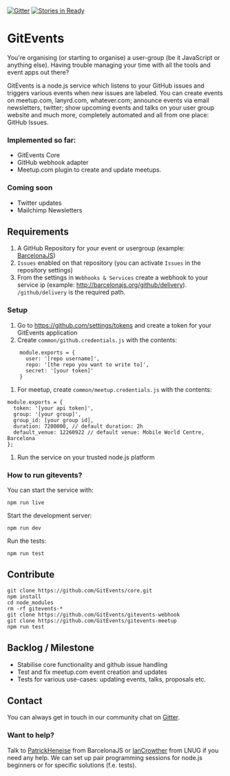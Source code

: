 [![Gitter](https://badges.gitter.im/Join%20Chat.svg)](https://gitter.im/GitEvents/core)
[![Stories in Ready](https://badge.waffle.io/GitEvents/core.svg?label=ready&title=Ready)](http://waffle.io/GitEvents/core)

GitEvents
=========

You're organising (or starting to organise) a user-group (be it JavaScript or anything else). Having trouble managing your time with all the tools and event apps out there?

GitEvents is a node.js service which listens to your GitHub issues and triggers various events when new issues are labeled. You can create events on meetup.com, lanyrd.com, whatever.com; announce events via email newsletters, twitter; show upcoming events and talks on your user group website and much more, completely automated and all from one place: GitHub Issues.

### Implemented so far:
- GitEvents Core
- GitHub webhook adapter
- Meetup.com plugin to create and update meetups.

### Coming soon
- Twitter updates
- Mailchimp Newsletters


## Requirements

1. A GitHub Repository for your event or usergroup (example: [BarcelonaJS](https://github.com/barcelona-js/BarcelonaJS))
1. `Issues` enabled on that repository (you can activate `Issues` in the repository settings)
1. From the settings in `Webhooks & Services` create a webhook to your service ip (example: http://barcelonajs.org/github/delivery). `/github/delivery` is the required path.

### Setup

1. Go to https://github.com/settings/tokens and create a token for your GitEvents application
1. Create `common/github.credentials.js` with the contents:
```
    module.exports = {
      user: '[repo username]',
      repo: '[the repo you want to write to]',
      secret: '[your token]'
    }
```
1. For meetup, create `common/meetup.credentials.js` with the contents:
```
module.exports = {
  token: '[your api token]',
  group: '[your group]',
  group_id: [your group id],
  duration: 7200000, // default duration: 2h
  default_venue: 12260922 // default venue: Mobile World Centre, Barcelona
};
```
1. Run the service on your trusted node.js platform

### How to run gitevents?

You can start the service with:

    npm run live

Start the development server:

    npm run dev

Run the tests:

    npm run test


## Contribute

    git clone https://github.com/GitEvents/core.git
    npm install
    cd node_modules
    rm -rf gitevents-*
    git clone https://github.com/GitEvents/gitevents-webhook
    git clone https://github.com/GitEvents/gitevents-meetup
    npm run test

## Backlog / Milestone
- Stabilise core functionality and github issue handling
- Test and fix meetup.com event creation and updates
- Tests for various use-cases: updating events, talks, proposals etc.


## Contact

You can always get in touch in our community chat on [Gitter](https://gitter.im/GitEvents/core).

### Want to help?

Talk to [PatrickHeneise](https://twitter.com/PatrickHeneise) from BarcelonaJS or [IanCrowther](htts://twitter.com/iancrowther) from LNUG if you need any help. We can set up pair programming sessions for node.js beginners or for specific solutions (f.e. tests).
